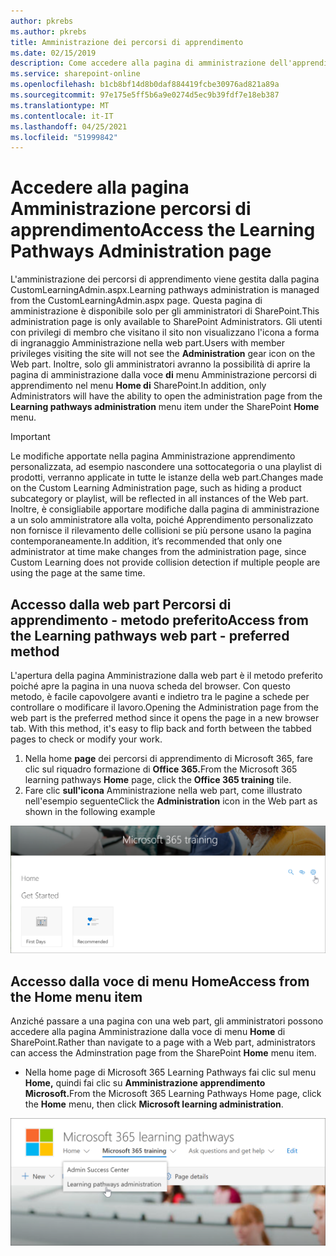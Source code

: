 ```yaml
---
author: pkrebs
ms.author: pkrebs
title: Amministrazione dei percorsi di apprendimento
ms.date: 02/15/2019
description: Come accedere alla pagina di amministrazione dell'apprendimento personalizzata dalla web part o dal menu
ms.service: sharepoint-online
ms.openlocfilehash: b1cb8bf14d8b0daf884419fcbe30976ad821a89a
ms.sourcegitcommit: 97e175e5ff5b6a9e0274d5ec9b39fdf7e18eb387
ms.translationtype: MT
ms.contentlocale: it-IT
ms.lasthandoff: 04/25/2021
ms.locfileid: "51999842"
---
```

# <a name="access-the-learning-pathways-administration-page"></a><span data-ttu-id="ebedb-103">Accedere alla pagina Amministrazione percorsi di apprendimento</span><span class="sxs-lookup"><span data-stu-id="ebedb-103">Access the Learning Pathways Administration page</span></span>

<span data-ttu-id="ebedb-104">L'amministrazione dei percorsi di apprendimento viene gestita dalla pagina CustomLearningAdmin.aspx.</span><span class="sxs-lookup"><span data-stu-id="ebedb-104">Learning pathways administration is managed from the CustomLearningAdmin.aspx page.</span></span> <span data-ttu-id="ebedb-105">Questa pagina di amministrazione è disponibile solo per gli amministratori di SharePoint.</span><span class="sxs-lookup"><span data-stu-id="ebedb-105">This administration page is only available to SharePoint Administrators.</span></span> <span data-ttu-id="ebedb-106">Gli utenti con privilegi di membro  che visitano il sito non visualizzano l'icona a forma di ingranaggio Amministrazione nella web part.</span><span class="sxs-lookup"><span data-stu-id="ebedb-106">Users with member privileges visiting the site will not see the **Administration** gear icon on the Web part.</span></span> <span data-ttu-id="ebedb-107">Inoltre, solo gli amministratori avranno la possibilità di aprire la pagina di amministrazione dalla voce **di** menu Amministrazione percorsi di apprendimento nel menu **Home di** SharePoint.</span><span class="sxs-lookup"><span data-stu-id="ebedb-107">In addition, only Administrators will have the ability to open the administration page from the **Learning pathways administration** menu item under the SharePoint **Home** menu.</span></span> 

> [!IMPORTANT]
> <span data-ttu-id="ebedb-108">Le modifiche apportate nella pagina Amministrazione apprendimento personalizzata, ad esempio nascondere una sottocategoria o una playlist di prodotti, verranno applicate in tutte le istanze della web part.</span><span class="sxs-lookup"><span data-stu-id="ebedb-108">Changes made on the Custom Learning Administration page, such as hiding a product subcategory or playlist, will be reflected in all instances of the Web part.</span></span> <span data-ttu-id="ebedb-109">Inoltre, è consigliabile apportare modifiche dalla pagina di amministrazione a un solo amministratore alla volta, poiché Apprendimento personalizzato non fornisce il rilevamento delle collisioni se più persone usano la pagina contemporaneamente.</span><span class="sxs-lookup"><span data-stu-id="ebedb-109">In addition, it’s recommended that only one administrator at time make changes from the administration page, since Custom Learning does not provide collision detection if multiple people are using the page at the same time.</span></span>  

## <a name="access-from-the-learning-pathways-web-part---preferred-method"></a><span data-ttu-id="ebedb-110">Accesso dalla web part Percorsi di apprendimento - metodo preferito</span><span class="sxs-lookup"><span data-stu-id="ebedb-110">Access from the Learning pathways web part - preferred method</span></span>
<span data-ttu-id="ebedb-111">L'apertura della pagina Amministrazione dalla web part è il metodo preferito poiché apre la pagina in una nuova scheda del browser. Con questo metodo, è facile capovolgere avanti e indietro tra le pagine a schede per controllare o modificare il lavoro.</span><span class="sxs-lookup"><span data-stu-id="ebedb-111">Opening the Administration page from the web part is the preferred method since it opens the page in a new browser tab. With this method, it's easy to flip back and forth between the tabbed pages to check or modify your work.</span></span>  

1. <span data-ttu-id="ebedb-112">Nella home **page** dei percorsi di apprendimento di Microsoft 365, fare clic sul riquadro formazione di **Office 365.**</span><span class="sxs-lookup"><span data-stu-id="ebedb-112">From the Microsoft 365 learning pathways **Home** page, click the **Office 365 training** tile.</span></span>
2. <span data-ttu-id="ebedb-113">Fare clic **sull'icona** Amministrazione nella web part, come illustrato nell'esempio seguente</span><span class="sxs-lookup"><span data-stu-id="ebedb-113">Click the **Administration** icon in the Web part as shown in the following example</span></span>  

![cg-adminaccbtn.png](media/cg-adminaccbtn.png)

## <a name="access-from-the-home-menu-item"></a><span data-ttu-id="ebedb-115">Accesso dalla voce di menu Home</span><span class="sxs-lookup"><span data-stu-id="ebedb-115">Access from the Home menu item</span></span>
<span data-ttu-id="ebedb-116">Anziché passare a una pagina con una web part, gli amministratori possono accedere alla pagina Amministrazione dalla voce di menu **Home** di SharePoint.</span><span class="sxs-lookup"><span data-stu-id="ebedb-116">Rather than navigate to a page with a Web part, administrators can access the Adminstration page from the SharePoint **Home** menu item.</span></span> 

- <span data-ttu-id="ebedb-117">Nella home page di Microsoft 365 Learning Pathways fai clic sul menu **Home,** quindi fai clic su **Amministrazione apprendimento Microsoft.**</span><span class="sxs-lookup"><span data-stu-id="ebedb-117">From the Microsoft 365 Learning Pathways Home page, click the **Home** menu, then click **Microsoft learning administration**.</span></span>

![cg-adminaccmenu.png](media/cg-adminaccmenu.png)
